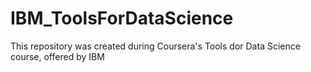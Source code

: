 # IBM_ToolsForDataScience
This repository was created during Coursera's Tools dor Data Science course, offered by IBM
